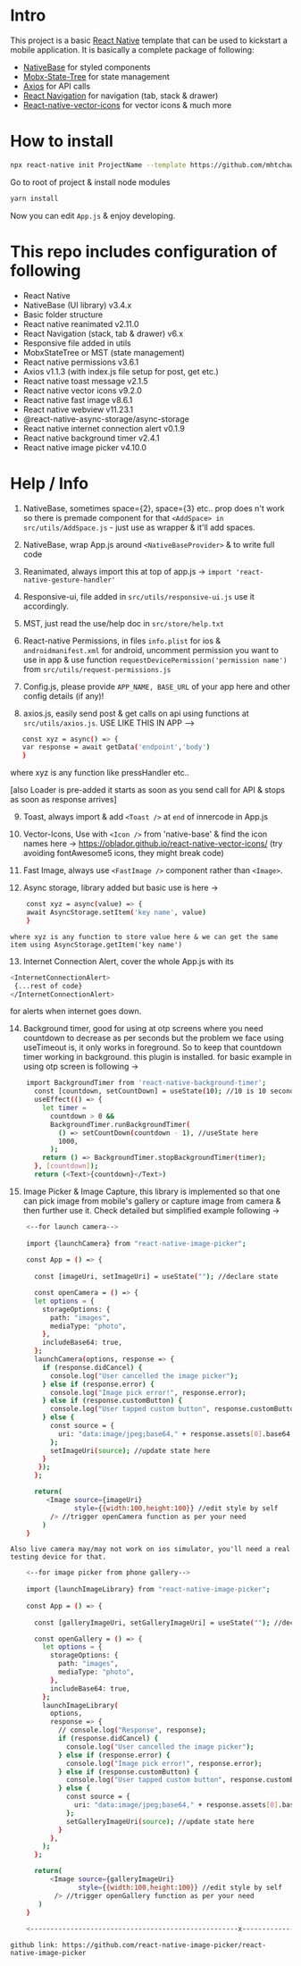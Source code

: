 # Intro

This project is a basic [React Native](https://facebook.github.io/react-native/) template that can be used to kickstart a mobile application. It is basically a complete package of following:
- [NativeBase](https://nativebase.io/) for styled components
- [Mobx-State-Tree](https://mobx-state-tree.js.org/intro/getting-started) for state management
- [Axios](https://www.npmjs.com/package/axios) for API calls
- [React Navigation](https://reactnavigation.org/) for navigation (tab, stack & drawer)
- [React-native-vector-icons](https://www.npmjs.com/package/react-native-vector-icons) for vector icons 
& much more

# How to install

```sh
npx react-native init ProjectName --template https://github.com/mhtchawlaAntino/RN-Basekit.git
```

Go to root of project & install node modules

```sh
yarn install
```

Now you can edit ```App.js``` & enjoy developing.



# This repo includes configuration of following

- React Native
- NativeBase (UI library) v3.4.x
- Basic folder structure
- React native reanimated v2.11.0
- React Navigation (stack, tab & drawer) v6.x
- Responsive file added in utils
- MobxStateTree or MST (state management)
- React native permissions v3.6.1
- Axios v1.1.3 (with index.js file setup for post, get etc.)
- React native toast message v2.1.5
- React native vector icons v9.2.0
- React native fast image v8.6.1
- React native webview v11.23.1
- @react-native-async-storage/async-storage
- React native internet connection alert v0.1.9
- React native background timer v2.4.1
- React native image picker v4.10.0


# Help / Info

1. NativeBase, sometimes space={2}, space={3} etc.. prop does n't work so there is premade component for that ```<AddSpace> in src/utils/AddSpace.js``` - just use as wrapper & it'll add spaces.

2. NativeBase, wrap App.js around ```<NativeBaseProvider>``` & to write full code

3. Reanimated, always import this at top of app.js -> ```import 'react-native-gesture-handler'```

4. Responsive-ui, file added in ```src/utils/responsive-ui.js``` use it accordingly.

5. MST, just read the use/help doc in ```src/store/help.txt```

6. React-native Permissions, in files ```info.plist``` for ios & ```androidmanifest.xml``` for android, uncomment permission you want to use in app & use function
   ```requestDevicePermission('permission name') ``` from ```src/utils/request-permissions.js```

7. Config.js, please provide ```APP_NAME, BASE_URL``` of your app here and other config details (if any)!

8. axios.js, easily send post & get calls on api using functions at ```src/utils/axios.js```. USE LIKE THIS IN APP -->
```sh
   const xyz = async() => {
   var response = await getData('endpoint','body')
   }
   ```

   where xyz is any function like pressHandler etc..

   [also Loader is pre-added it starts as soon as you send call for API & stops as soon as response arrives]

9. Toast, always import & add ```<Toast />``` at ```end``` of innercode in App.js

10. Vector-Icons, Use with ```<Icon />``` from 'native-base' & find the icon names here -> https://oblador.github.io/react-native-vector-icons/ (try avoiding fontAwesome5 icons, they might break code)

11. Fast Image, always use ```<FastImage />``` component rather than ```<Image>```.

12. Async storage, library added but basic use is here ->
```sh
    const xyz = async(value) => {
    await AsyncStorage.setItem('key name', value)
    }
```

    where xyz is any function to store value here & we can get the same item using AsyncStorage.getItem('key name')

13. Internet Connection Alert, cover the whole App.js with its 
```sh
<InternetConnectionAlert>
 {...rest of code}
</InternetConnectionAlert> 
```
for alerts when internet goes down.

14. Background timer, good for using at otp screens where you need countdown to decrease as per seconds but the problem we face using useTimeout is, it only works in foreground. So to keep that countdown timer working in background. this plugin is installed. for basic example in using otp screen is following ->

```sh
    import BackgroundTimer from 'react-native-background-timer';
      const [countdown, setCountDown] = useState(10); //10 is 10 seconds here
      useEffect(() => {
        let timer =
          countdown > 0 &&
          BackgroundTimer.runBackgroundTimer(
            () => setCountDown(countdown - 1), //useState here
            1000,
          );
        return () => BackgroundTimer.stopBackgroundTimer(timer);
      }, [countdown]);
      return (<Text>{countdown}</Text>)
```

15. Image Picker & Image Capture, this library is implemented so that one can pick image from mobile's gallery or capture image from camera & then further use it. Check detailed but simplified example following ->

```sh
    <--for launch camera-->
    
    import {launchCamera} from "react-native-image-picker";
    
    const App = () => {
    
      const [imageUri, setImageUri] = useState(""); //declare state

      const openCamera = () => {
      let options = {
        storageOptions: {
          path: "images",
          mediaType: "photo",
        },
        includeBase64: true,
      };
      launchCamera(options, response => {
        if (response.didCancel) {
          console.log("User cancelled the image picker");
        } else if (response.error) {
          console.log("Image pick error!", response.error);
        } else if (response.customButton) {
          console.log("User tapped custom button", response.customButton);
        } else {
          const source = {
            uri: "data:image/jpeg;base64," + response.assets[0].base64,
          };
          setImageUri(source); //update state here
        }
       });
      };

      return(
         <Image source={imageUri} 
                style={{width:100,height:100}} //edit style by self
          /> //trigger openCamera function as per your need
        )
    }
```

    Also live camera may/may not work on ios simulator, you'll need a real testing device for that.

```sh
    <--for image picker from phone gallery-->
    
    import {launchImageLibrary} from "react-native-image-picker";
    
    const App = () => {
    
      const [galleryImageUri, setGalleryImageUri] = useState(""); //declare state

      const openGallery = () => {
        let options = {
          storageOptions: {
            path: "images",
            mediaType: "photo",
          },
          includeBase64: true,
        };
        launchImageLibrary(
          options,
          response => {
            // console.log("Response", response);
            if (response.didCancel) {
              console.log("User cancelled the image picker");
            } else if (response.error) {
              console.log("Image pick error!", response.error);
            } else if (response.customButton) {
              console.log("User tapped custom button", response.customButton);
            } else {
              const source = {
                uri: "data:image/jpeg;base64," + response.assets[0].base64,
              };
              setGalleryImageUri(source); //update state here
            }
          },
        );
      };

      return(
          <Image source={galleryImageUri} 
                 style={{width:100,height:100}} //edit style by self
           /> //trigger openGallery function as per your need
       )
    }
  
    <----------------------------------------------------x---------------------------------------------------->
```
    
    github link: https://github.com/react-native-image-picker/react-native-image-picker


